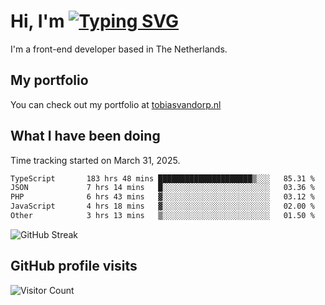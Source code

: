 # Hi, I'm [![Typing SVG](https://readme-typing-svg.demolab.com?font=Fira+Code&pause=1000&width=435&lines=tobiasvdorp)](https://git.io/typing-svg)

I'm a front-end developer based in The Netherlands.

## My portfolio

You can check out my portfolio at [tobiasvandorp.nl](https://www.tobiasvandorp.nl/)

## What I have been doing

Time tracking started on March 31, 2025.

<!--START_SECTION:waka-->

```txt
TypeScript       183 hrs 48 mins █████████████████████▒░░░   85.31 %
JSON             7 hrs 14 mins   █░░░░░░░░░░░░░░░░░░░░░░░░   03.36 %
PHP              6 hrs 43 mins   ▓░░░░░░░░░░░░░░░░░░░░░░░░   03.12 %
JavaScript       4 hrs 18 mins   ▓░░░░░░░░░░░░░░░░░░░░░░░░   02.00 %
Other            3 hrs 13 mins   ▒░░░░░░░░░░░░░░░░░░░░░░░░   01.50 %
```

<!--END_SECTION:waka-->

![GitHub Streak](https://streak-stats.demolab.com?user=tobiasvdorp&theme=dark&hide_border=true&mode=weekly&background=36%2C6400A6%2C000000)

## GitHub profile visits

![Visitor Count](https://profile-counter.glitch.me/tobiasvdorp/count.svg)

